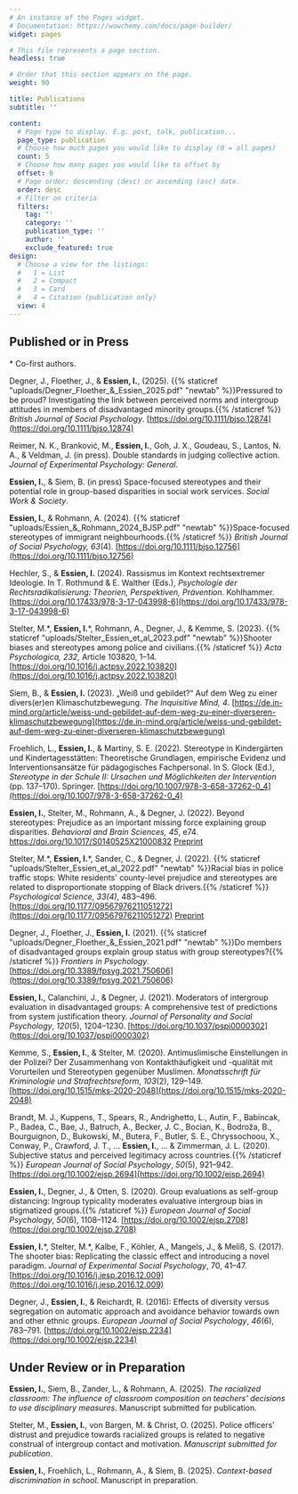 ```yaml
---
# An instance of the Pages widget.
# Documentation: https://wowchemy.com/docs/page-builder/
widget: pages

# This file represents a page section.
headless: true

# Order that this section appears on the page.
weight: 90

title: Publications
subtitle: ''

content:
  # Page type to display. E.g. post, talk, publication...
  page_type: publication
  # Choose how much pages you would like to display (0 = all pages)
  count: 5
  # Choose how many pages you would like to offset by
  offset: 0
  # Page order: descending (desc) or ascending (asc) date.
  order: desc
  # Filter on criteria
  filters:
    tag: ''
    category: ''
    publication_type: ''
    author: ''
    exclude_featured: true
design:
  # Choose a view for the listings:
  #   1 = List
  #   2 = Compact
  #   3 = Card
  #   4 = Citation (publication only)
  view: 4
---
```


## Published or in Press

\* Co-first authors.

Degner, J., Floether, J., & **Essien, I.**, (2025). {{% staticref "uploads/Degner_Floether_&_Essien_2025.pdf" "newtab" %}}Pressured to be proud? Investigating the link between perceived norms and intergroup attitudes in members of disadvantaged minority groups.{{% /staticref %}} _British Journal of Social Psychology_. [https://doi.org/10.1111/bjso.12874](https://doi.org/10.1111/bjso.12874) 

Reimer, N. K., Branković, M., **Essien, I.**, Goh, J. X., Goudeau, S., Lantos, N. A., & Veldman, J. (in press). Double standards in judging collective action. _Journal of Experimental Psychology: General_.

**Essien, I.**, & Siem, B. (in press) Space-focused stereotypes and their potential role in group-based disparities in social work services. _Social Work & Society_.

**Essien, I.**, & Rohmann, A. (2024). {{% staticref "uploads/Essien_&_Rohmann_2024_BJSP.pdf" "newtab" %}}Space-focused stereotypes of immigrant neighbourhoods.{{% /staticref %}} _British Journal of Social Psychology, 63_(4). [https://doi.org/10.1111/bjso.12756](https://doi.org/10.1111/bjso.12756)

Hechler, S., & **Essien, I.** (2024). Rassismus im Kontext rechtsextremer Ideologie. In T. Rothmund & E. Walther (Eds.), _Psychologie der Rechtsradikalisierung: Theorien, Perspektiven, Prävention_. Kohlhammer. [https://doi.org/10.17433/978-3-17-043998-6](https://doi.org/10.17433/978-3-17-043998-6)

Stelter, M.\*, **Essien, I.**\*, Rohmann, A., Degner, J., & Kemme, S. (2023). {{% staticref "uploads/Stelter_Essien_et_al_2023.pdf" "newtab" %}}Shooter biases and stereotypes among police and civilians.{{% /staticref %}} _Acta Psychologica, 232,_ Article 103820, 1–14. [https://doi.org/10.1016/j.actpsy.2022.103820](https://doi.org/10.1016/j.actpsy.2022.103820)

Siem, B., & **Essien, I.** (2023). „Weiß und gebildet?“ Auf dem Weg zu einer divers(er)en Klimaschutzbewegung. _The Inquisitive Mind, 4_. [https://de.in-mind.org/article/weiss-und-gebildet-auf-dem-weg-zu-einer-diverseren-klimaschutzbewegung](https://de.in-mind.org/article/weiss-und-gebildet-auf-dem-weg-zu-einer-diverseren-klimaschutzbewegung)

Froehlich, L., **Essien, I.**, & Martiny, S. E. (2022). Stereotype in Kindergärten und Kindertagesstätten: Theoretische Grundlagen, empirische Evidenz und Interventionsansätze für pädagogisches Fachpersonal. In S. Glock (Ed.), _Stereotype in der Schule II: Ursachen und Möglichkeiten der Intervention_ (pp. 137–170). Springer. [https://doi.org/10.1007/978-3-658-37262-0_4](https://doi.org/10.1007/978-3-658-37262-0_4)

**Essien, I.**, Stelter, M., Rohmann, A., & Degner, J. (2022). Beyond stereotypes: Prejudice as an important missing force explaining group disparities. _Behavioral and Brain Sciences, 45_, e74. https://doi.org/10.1017/S0140525X21000832 [Preprint](https://www.researchgate.net/publication/351249333_Beyond_stereotypes_Prejudice_as_an_important_missing_force_explaining_group_disparities)

Stelter, M.\*, **Essien, I.**\*, Sander, C., & Degner, J. (2022). {{% staticref "uploads/Stelter_Essien_et_al_2022.pdf" "newtab" %}}Racial bias in police traffic stops: White residents' county-level prejudice and stereotypes are related to disproportionate stopping of Black drivers.{{% /staticref %}} _Psychological Science, 33(4)_, 483–496. [https://doi.org/10.1177/09567976211051272](https://doi.org/10.1177/09567976211051272) [Preprint](http://dx.doi.org/10.31234/osf.io/djp8g)

Degner, J., Floether, J., **Essien, I.** (2021). {{% staticref "uploads/Degner_Floether_&_Essien_2021.pdf" "newtab" %}}Do members of disadvantaged groups explain group status with group stereotypes?{{% /staticref %}} _Frontiers in Psychology_. [https://doi.org/10.3389/fpsyg.2021.750606](https://doi.org/10.3389/fpsyg.2021.750606)

**Essien, I.**, Calanchini, J., & Degner, J. (2021). Moderators of intergroup evaluation in disadvantaged groups: A comprehensive test of predictions from system justification theory. _Journal of Personality and Social Psychology_, _120_(5), 1204–1230. [https://doi.org/10.1037/pspi0000302](https://doi.org/10.1037/pspi0000302)

Kemme, S., **Essien, I.**, & Stelter, M. (2020). Antimuslimische Einstellungen in der Polizei? Der Zusammenhang von Kontakthäufigkeit und -qualität mit Vorurteilen und Stereotypen gegenüber Muslimen. _Monatsschrift für Kriminologie und Strafrechtsreform_, _103_(2), 129–149. [https://doi.org/10.1515/mks-2020-2048](https://doi.org/10.1515/mks-2020-2048)

Brandt, M. J., Kuppens, T., Spears, R., Andrighetto, L., Autin, F., Babincak, P., Badea, C., Bae, J., Batruch, A., Becker, J. C., Bocian, K., Bodroža, B., Bourguignon, D., Bukowski, M., Butera, F., Butler, S. E., Chryssochoou, X., Conway, P., Crawford, J. T., ... **Essien, I.**, … & Zimmerman, J. L. (2020). Subjective status and perceived legitimacy across countries.{{% /staticref %}} _European Journal of Social Psychology_, _50_(5), 921–942. [https://doi.org/10.1002/ejsp.2694](https://doi.org/10.1002/ejsp.2694)

**Essien, I.**, Degner, J., & Otten, S. (2020). Group evaluations as self-group distancing: Ingroup typicality moderates evaluative intergroup bias in stigmatized groups.{{% /staticref %}} _European Journal of Social Psychology_, _50_(6), 1108–1124. [https://doi.org/10.1002/ejsp.2708](https://doi.org/10.1002/ejsp.2708)

**Essien, I.**\*, Stelter, M.\*, Kalbe, F., Köhler, A., Mangels, J., & Meliß, S. (2017). The shooter bias: Replicating the classic effect and introducing a novel paradigm. _Journal of Experimental Social Psychology_, 70, 41–47. [https://doi.org/10.1016/j.jesp.2016.12.009](https://doi.org/10.1016/j.jesp.2016.12.009)

Degner, J., **Essien, I.**, & Reichardt, R. (2016): Effects of diversity versus segregation on automatic approach and avoidance behavior towards own and other ethnic groups. _European Journal of Social Psychology_, _46_(6), 783–791. [https://doi.org/10.1002/ejsp.2234](https://doi.org/10.1002/ejsp.2234)

## Under Review or in Preparation

**Essien, I.**, Siem, B., Zander, L., & Rohmann, A. (2025). _The racialized classroom: The influence of classroom composition on teachers' decisions to use disciplinary measures_. Manuscript submitted for publication.

Stelter, M., **Essien, I.**, von Bargen, M. & Christ, O. (2025). Police officers’ distrust and prejudice towards racialized groups is related to negative construal of intergroup contact and motivation. _Manuscript submitted for publication_.

**Essien, I.**, Froehlich, L., Rohmann, A., & Siem, B. (2025). _Context-based discrimination in school_. Manuscript in preparation.
